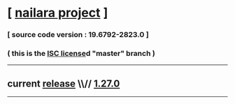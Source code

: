 
# [ [nailara project](http://www.nailara.net/) ]

### [ source code version : 19.6792-2823.0 ]

### ( this is the [ISC license](license)d "master" branch )
---
## current [release](https://github.com/anotherlink/nailara/releases) \\\\// [1.27.0](https://github.com/anotherlink/nailara/releases/tag/1.27.0)
---
